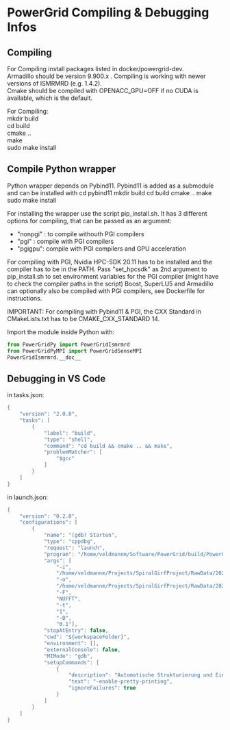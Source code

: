 # PowerGrid Compiling & Debugging Infos

## Compiling

For Compiling install packages listed in docker/powergrid-dev.  
Armadillo should be version 9.900.x .
Compiling is working with newer versions of ISMRMRD (e.g. 1.4.2).  
Cmake should be compiled with OPENACC_GPU=OFF if no CUDA is available, which is the default.  

For Compiling:  
mkdir build  
cd build  
cmake ..  
make  
sudo make install  

## Compile Python wrapper

Python wrapper depends on Pybind11. Pybind11 is added as a submodule and can be installed with
cd pybind11
mkdir build
cd build
cmake ..
make
sudo make install

For installing the wrapper use the script pip_install.sh. It has 3 different options for compiling, that can be passed as an argument:

- "nonpgi" : to compile withouth PGI compilers
- "pgi" : compile with PGI compilers
- "pgigpu": compile with PGI compilers and GPU acceleration

For compiling with PGI, Nvidia HPC-SDK 20.11 has to be installed and the compiler has to be in the PATH.
Pass "set_hpcsdk" as 2nd argument to pip_install.sh to set environment variables for the PGI compiler (might have to check the compiler paths in the script)
Boost, SuperLU5 and Armadillo can optionally also be compiled with PGI compilers, see Dockerfile for instructions.

IMPORTANT: For compiling with Pybind11 & PGI, the CXX Standard in CMakeLists.txt has to be CMAKE_CXX_STANDARD 14.

Import the module inside Python with:

```python
from PowerGridPy import PowerGridIsmrmrd
from PowerGridPyMPI import PowerGridSenseMPI
PowerGridIsmrmrd.__doc__
```


## Debugging in VS Code

in tasks.json:

```cpp
{
    "version": "2.0.0",
    "tasks": [
        {
            "label": "build",
            "type": "shell",
            "command": "cd build && cmake .. && make",
            "problemMatcher": [
                "$gcc"
            ]
        }
    ]
}
```

in launch.json:

```cpp
{
    "version": "0.2.0",
    "configurations": [
        {
            "name": "(gdb) Starten",
            "type": "cppdbg",
            "request": "launch",
            "program": "/home/veldmannm/Software/PowerGrid/build/PowerGridIsmrmrd",
            "args": [
                "-i",
                "/home/veldmannm/Projects/SpiralGirfProject/RawData/20201210/in_vivo/power_grid_test_MID251.h5",
                "-o",
                "/home/veldmannm/Projects/SpiralGirfProject/RawData/20201210/in_vivo/powergridimages",
                "-F",
                "NUFFT",
                "-t",
                "1",
                "-B",
                "0.1"],
            "stopAtEntry": false,
            "cwd": "${workspaceFolder}",
            "environment": [],
            "externalConsole": false,
            "MIMode": "gdb",
            "setupCommands": [
                {
                    "description": "Automatische Strukturierung und Einrückung für \"gdb\" aktivieren",
                    "text": "-enable-pretty-printing",
                    "ignoreFailures": true
                }
            ]
        }
    ]
}
```
